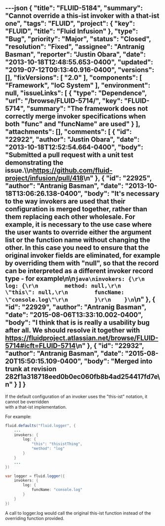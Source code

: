 ---json
{
  "title": "FLUID-5184",
  "summary": "Cannot override a this-ist invoker with a that-ist one",
  "tags": "FLUID",
  "project": {
    "key": "FLUID",
    "title": "Fluid Infusion"
  },
  "type": "Bug",
  "priority": "Major",
  "status": "Closed",
  "resolution": "Fixed",
  "assignee": "Antranig Basman",
  "reporter": "Justin Obara",
  "date": "2013-10-18T12:48:55.653-0400",
  "updated": "2019-07-12T09:13:40.916-0400",
  "versions": [],
  "fixVersions": [
    "2.0"
  ],
  "components": [
    "Framework",
    "IoC System"
  ],
  "environment": null,
  "issueLinks": [
    {
      "type": "Dependence",
      "url": "/browse/FLUID-5714/",
      "key": "FLUID-5714",
      "summary": "The framework does not correctly merge invoker specifications when both \"func\" and \"funcName\" are used"
    }
  ],
  "attachments": [],
  "comments": [
    {
      "id": "22922",
      "author": "Justin Obara",
      "date": "2013-10-18T12:52:54.664-0400",
      "body": "Submitted a pull request with a unit test demonstrating the issue.\\\n<https://github.com/fluid-project/infusion/pull/418>\n"
    },
    {
      "id": "22925",
      "author": "Antranig Basman",
      "date": "2013-10-18T13:06:26.138-0400",
      "body": "It's necessary to the way invokers are used that their configuration is merged together, rather than them replacing each other wholesale. For example, it is necessary to the use case where the user wants to override either the argument list or the function name without changing the other. In this case you need to ensure that the original invoker fields are eliminated, for example by overriding them with \"null\", so that the record can be interpreted as a different invoker record type - for example\n\n```java\ninvokers: {\r\n    log: {\r\n        method: null,\r\n        \"this\": null,\r\n        funcName: \"console.log\"\r\n        }\r\n    }\n```\n"
    },
    {
      "id": "22929",
      "author": "Antranig Basman",
      "date": "2015-08-06T13:33:10.002-0400",
      "body": "I think that is is really a usability bug after all. We should resolve it together with <https://fluidproject.atlassian.net/browse/FLUID-5714#icft=FLUID-5714>\n"
    },
    {
      "id": "22932",
      "author": "Antranig Basman",
      "date": "2015-08-20T15:50:15.109-0400",
      "body": "Merged into trunk at revision 282f1a318718eed0b0ec060fb8b4ad254417fd7e\n"
    }
  ]
}
---
If the default configuration of an invoker uses the "this-ist" notation, it cannot be overridden\
with a that-ist implementation.

For example:

```java
fluid.defaults("fluid.logger", {
    ...
    invokers: {
        log: {
            "this": "thisistThing",
            "method": "log"
        }
    }
    ...
})

var logger = fluid.logger({
    invokers: {
        log: {
            funcName: "console.log"
        }
    }
})
```

A call to logger.log would call the original this-ist function instead of the overriding function provided.

        